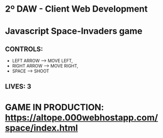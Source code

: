 # 2º DAW - Client Web Development

# Javascript Space-Invaders game

## CONTROLS:
* LEFT ARROW --> MOVE LEFT,
* RIGHT ARROW --> MOVE RIGHT,
* SPACE --> SHOOT

## LIVES: 3

# GAME IN PRODUCTION: https://altope.000webhostapp.com/space/index.html
